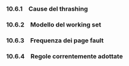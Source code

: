 ### 10.6.1 Cause del thrashing
### 10.6.2 Modello del working set
### 10.6.3 Frequenza dei page fault
### 10.6.4 Regole correntemente adottate